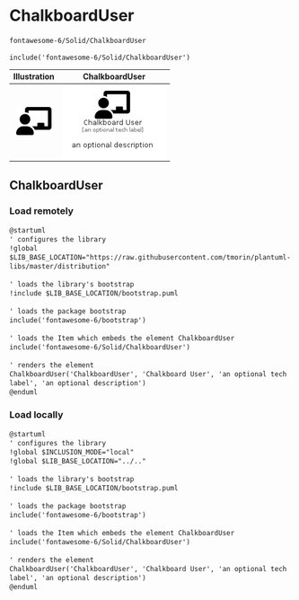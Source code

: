 # ChalkboardUser


```text
fontawesome-6/Solid/ChalkboardUser
```

```text
include('fontawesome-6/Solid/ChalkboardUser')
```



| Illustration | ChalkboardUser |
| :---: | :---: |
| ![illustration for Illustration](../../fontawesome-6/Solid/ChalkboardUser.png) | ![illustration for ChalkboardUser](../../fontawesome-6/Solid/ChalkboardUser.Local.png) |




## ChalkboardUser

### Load remotely
```plantuml
@startuml
' configures the library
!global $LIB_BASE_LOCATION="https://raw.githubusercontent.com/tmorin/plantuml-libs/master/distribution"

' loads the library's bootstrap
!include $LIB_BASE_LOCATION/bootstrap.puml

' loads the package bootstrap
include('fontawesome-6/bootstrap')

' loads the Item which embeds the element ChalkboardUser
include('fontawesome-6/Solid/ChalkboardUser')

' renders the element
ChalkboardUser('ChalkboardUser', 'Chalkboard User', 'an optional tech label', 'an optional description')
@enduml
```

### Load locally
```plantuml
@startuml
' configures the library
!global $INCLUSION_MODE="local"
!global $LIB_BASE_LOCATION="../.."

' loads the library's bootstrap
!include $LIB_BASE_LOCATION/bootstrap.puml

' loads the package bootstrap
include('fontawesome-6/bootstrap')

' loads the Item which embeds the element ChalkboardUser
include('fontawesome-6/Solid/ChalkboardUser')

' renders the element
ChalkboardUser('ChalkboardUser', 'Chalkboard User', 'an optional tech label', 'an optional description')
@enduml
```

